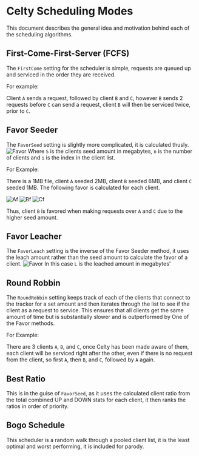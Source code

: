 # Celty Scheduling Modes
This document describes the general idea and motivation behind each of the scheduling algorithms.

## First-Come-First-Server (FCFS)
The `FirstCome` setting for the scheduler is simple, requests are queued up and serviced in the order they are received. 

For example:

Client `A` sends a request, followed by client `B` and `C`, however `B` sends 2 requests before `C` can send a request, client `B` will then be serviced twice, prior to `C`.

## Favor Seeder
The `FavorSeed` setting is slightly more complicated, it is calculated thusly.
![Favor](http://i.imgur.com/1MjK0re.png)
Where `S` is the clients seed amount in megabytes, `n` is the number of clients and `i` is the index in the client list.

For Example:

There is a 1MB file, client `A` seeded 2MB, client `B` seeded 6MB, and client `C` seeded 1MB. The following favor is calculated for each client.

![Af](http://i.imgur.com/43Xd4t1.png)
![Bf](http://i.imgur.com/aVETGJs.png)
![Cf](http://i.imgur.com/3B0vbLG.png)

Thus, client `B` is favored when making requests over `A` and `C` due to the higher seed amount.

## Favor Leacher
The `FavorLeach` setting is the inverse of the Favor Seeder method, it uses the leach amount rather than the seed amount to calculate the favor of a client. 
![Favor](http://i.imgur.com/34ehC3C.png)
In this case `L` is the leached amount in megabytes'

## Round Robbin
The `RoundRobbin` setting keeps track of each of the clients that connect to the tracker for a set amount and then iterates through the list to see if the client as a request to service. This ensures that all clients get the same amount of time but is substantially slower and is outperformed by One of the Favor methods.

For Example:

There are 3 clients `A`, `B`, and `C`, once Celty has been made aware of them, each client will be serviced right after the other, even if there is no request from the client, so first `A`, then `B`, and `C`, followed by `A` again.

## Best Ratio
This is in the guise of `FavorSeed`, as it uses the calculated client ratio from the total combined UP and DOWN stats for each client, it then ranks the ratios in order of priority.

## Bogo Schedule
This scheduler is a random walk through a pooled client list, it is the least optimal and worst performing, it is included for parody. 
